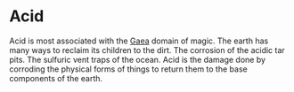 # Acid

Acid is most associated with the [Gaea](../../../Magic/Spells/Spell%20Domains/Earth.md) domain of magic. The earth has many ways to reclaim its children to the dirt. The corrosion of the acidic tar pits. The sulfuric vent traps of the ocean. Acid is the damage done by corroding the physical forms of things to return them to the base components of the earth.
